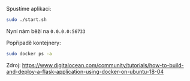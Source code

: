 
Spustíme aplikaci:

```bash
sudo ./start.sh
```

Nyní nám běží na `0.0.0.0:56733`

Popřípadě kontejnery:

```bash
sudo docker ps -a
```

Zdroj:
https://www.digitalocean.com/community/tutorials/how-to-build-and-deploy-a-flask-application-using-docker-on-ubuntu-18-04